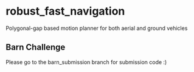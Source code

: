 # robust_fast_navigation
Polygonal-gap based motion planner for both aerial and ground vehicles

## Barn Challenge
Please go to the barn_submission branch for submission code :)